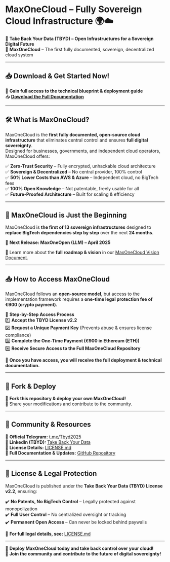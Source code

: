 # MaxOneCloud – Fully Sovereign Cloud Infrastructure 🌍☁️  

🚀 **Take Back Your Data (TBYD) – Open Infrastructures for a Sovereign Digital Future**  
🔐 **MaxOneCloud** – The first fully documented, sovereign, decentralized cloud system  

---

## 📥 **Download & Get Started Now!**  

📌 **Gain full access to the technical blueprint & deployment guide**  
📥 **[Download the Full Documentation](#download-section)**  

---

## 🛠️ What is MaxOneCloud?  

MaxOneCloud is the **first fully documented, open-source cloud infrastructure** that eliminates central control and ensures **full digital sovereignty**.  
Designed for businesses, governments, and independent cloud operators, MaxOneCloud offers:  

✅ **Zero-Trust Security** – Fully encrypted, unhackable cloud architecture  
✅ **Sovereign & Decentralized** – No central provider, 100% control  
✅ **50% Lower Costs than AWS & Azure** – Independent cloud, no BigTech fees  
✅ **100% Open Knowledge** – Not patentable, freely usable for all  
✅ **Future-Proofed Architecture** – Built for scaling & efficiency  

---

## 🚀 MaxOneCloud is Just the Beginning  

MaxOneCloud is **the first of 13 sovereign infrastructures** designed to **replace BigTech dependencies step by step** over the next **24 months**.  

📌 **Next Release: MaxOneOpen (LLM) – April 2025**  

🔹 Learn more about the **full roadmap & vision** in our [MaxOneCloud Vision Document](#).  

---

## 📥 How to Access MaxOneCloud  

MaxOneCloud follows an **open-source model**, but access to the implementation framework requires a **one-time legal protection fee of €900 (crypto payment).**  

📌 **Step-by-Step Access Process**  
1️⃣ **Accept the TBYD License v2.2**  
2️⃣ **Request a Unique Payment Key** (Prevents abuse & ensures license compliance)  
3️⃣ **Complete the One-Time Payment (€900 in Ethereum (ETH))**  
4️⃣ **Receive Secure Access to the Full MaxOneCloud Repository**  

📢 **Once you have access, you will receive the full deployment & technical documentation.**  

---

## 🔄 Fork & Deploy  

🔹 **Fork this repository & deploy your own MaxOneCloud!**  
📢 Share your modifications and contribute to the community.  

---

## 🔗 Community & Resources  

💬 **Official Telegram:** [t.me/Tbyd2025](https://t.me/Tbyd2025)  
💼 **LinkedIn (TBYD):** [Take Back Your Data](https://www.linkedin.com/company/take-back-your-data/)  
📜 **License Details:** [LICENSE.md](LICENSE.md)  
📢 **Full Documentation & Updates:** [GitHub Repository](https://github.com/TBYD-SAC/MaxOneCloud-License)  

---

## 📜 License & Legal Protection  

MaxOneCloud is published under the **Take Back Your Data (TBYD) License v2.2**, ensuring:  

✔️ **No Patents, No BigTech Control** – Legally protected against monopolization  
✔️ **Full User Control** – No centralized oversight or tracking  
✔️ **Permanent Open Access** – Can never be locked behind paywalls  

🔹 **For full legal details, see:** [LICENSE.md](LICENSE.md)  

---

🚀 **Deploy MaxOneCloud today and take back control over your cloud!**  
📢 **Join the community and contribute to the future of digital sovereignty!**  
